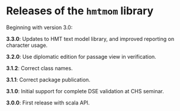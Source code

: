 # Releases of the `hmtmom` library

Beginning with version 3.0:

**3.3.0**:  Updates to HMT text model library, and improved reporting on character usage.


**3.2.0**:  Use diplomatic edition for passage view in verification.


**3.1.2**:   Correct class names.

**3.1.1**:   Correct package publication.

**3.1.0**:  Initial support for complete DSE validation at CHS seminar.

**3.0.0**:  First release with scala API.
